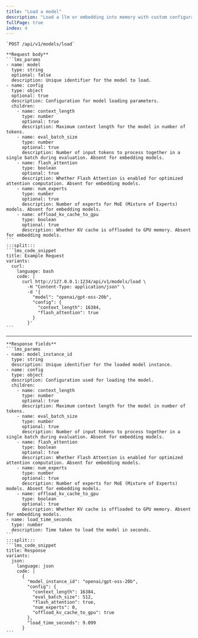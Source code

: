```yaml
---
title: "Load a model"
description: "Load a llm or embedding into memory with custom configuration for inference"
fullPage: true
index: 4
---
```

````lms_hstack
`POST /api/v1/models/load`

**Request body**
```lms_params
- name: model
  type: string
  optional: false
  description: Unique identifier for the model to load.
- name: config
  type: object
  optional: true
  description: Configuration for model loading parameters.
  children:
    - name: context_length
      type: number
      optional: true
      description: Maximum context length for the model in number of tokens.
    - name: eval_batch_size
      type: number
      optional: true
      description: Number of input tokens to process together in a single batch during evaluation. Absent for embedding models.
    - name: flash_attention
      type: boolean
      optional: true
      description: Whether Flash Attention is enabled for optimized attention computation. Absent for embedding models.
    - name: num_experts
      type: number
      optional: true
      description: Number of experts for MoE (Mixture of Experts) models. Absent for embedding models.
    - name: offload_kv_cache_to_gpu
      type: boolean
      optional: true
      description: Whether KV cache is offloaded to GPU memory. Absent for embedding models.
```
:::split:::
```lms_code_snippet
title: Example Request
variants:
  curl:
    language: bash
    code: |
      curl http://127.0.0.1:1234/api/v1/models/load \
        -H "Content-Type: application/json" \
        -d '{
          "model": "openai/gpt-oss-20b",
          "config": {
            "context_length": 16384,
            "flash_attention": true
          }
        }'
```
````

---

````lms_hstack
**Response fields**
```lms_params
- name: model_instance_id
  type: string
  description: Unique identifier for the loaded model instance.
- name: config
  type: object
  description: Configuration used for loading the model.
  children:
    - name: context_length
      type: number
      optional: true
      description: Maximum context length for the model in number of tokens.
    - name: eval_batch_size
      type: number
      optional: true
      description: Number of input tokens to process together in a single batch during evaluation. Absent for embedding models.
    - name: flash_attention
      type: boolean
      optional: true
      description: Whether Flash Attention is enabled for optimized attention computation. Absent for embedding models.
    - name: num_experts
      type: number
      optional: true
      description: Number of experts for MoE (Mixture of Experts) models. Absent for embedding models.
    - name: offload_kv_cache_to_gpu
      type: boolean
      optional: true
      description: Whether KV cache is offloaded to GPU memory. Absent for embedding models.
- name: load_time_seconds
  type: number
  description: Time taken to load the model in seconds.
```
:::split:::
```lms_code_snippet
title: Response
variants:
  json:
    language: json
    code: |
      {
        "model_instance_id": "openai/gpt-oss-20b",
        "config": {
          "context_length": 16384,
          "eval_batch_size": 512,
          "flash_attention": true,
          "num_experts": 0,
          "offload_kv_cache_to_gpu": true
        },
        "load_time_seconds": 9.099
      }
```
````
